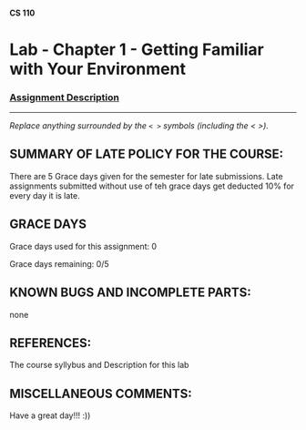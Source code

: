 #### CS 110
# Lab - Chapter 1 - Getting Familiar with Your Environment

### [Assignment Description](https://docs.google.com/document/d/1j0CNd4KglkOGcRWAJZoJ__PEirOluNjHWm0NtmvEVRo/edit?usp=sharing)

***

_Replace anything surrounded by the `< >` symbols (including the < >)._

## SUMMARY OF LATE POLICY FOR THE COURSE:
 There are 5 Grace days given for the semester for late submissions. Late assignments submitted without use of teh grace days get deducted 10% for every day it is late.

## GRACE DAYS
Grace days used for this assignment: 0

Grace days remaining: 0/5

## KNOWN BUGS AND INCOMPLETE PARTS:
 none

## REFERENCES:
The course syllybus and Description for this lab
## MISCELLANEOUS COMMENTS:
Have a great day!!! :))
